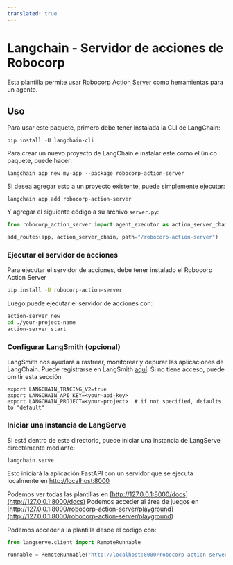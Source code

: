 ```yaml
---
translated: true
---
```


# Langchain - Servidor de acciones de Robocorp

Esta plantilla permite usar [Robocorp Action Server](https://github.com/robocorp/robocorp) como herramientas para un agente.

## Uso

Para usar este paquete, primero debe tener instalada la CLI de LangChain:

```shell
pip install -U langchain-cli
```

Para crear un nuevo proyecto de LangChain e instalar este como el único paquete, puede hacer:

```shell
langchain app new my-app --package robocorp-action-server
```

Si desea agregar esto a un proyecto existente, puede simplemente ejecutar:

```shell
langchain app add robocorp-action-server
```

Y agregar el siguiente código a su archivo `server.py`:

```python
from robocorp_action_server import agent_executor as action_server_chain

add_routes(app, action_server_chain, path="/robocorp-action-server")
```

### Ejecutar el servidor de acciones

Para ejecutar el servidor de acciones, debe tener instalado el Robocorp Action Server

```bash
pip install -U robocorp-action-server
```

Luego puede ejecutar el servidor de acciones con:

```bash
action-server new
cd ./your-project-name
action-server start
```

### Configurar LangSmith (opcional)

LangSmith nos ayudará a rastrear, monitorear y depurar las aplicaciones de LangChain.
Puede registrarse en LangSmith [aquí](https://smith.langchain.com/).
Si no tiene acceso, puede omitir esta sección

```shell
export LANGCHAIN_TRACING_V2=true
export LANGCHAIN_API_KEY=<your-api-key>
export LANGCHAIN_PROJECT=<your-project>  # if not specified, defaults to "default"
```

### Iniciar una instancia de LangServe

Si está dentro de este directorio, puede iniciar una instancia de LangServe directamente mediante:

```shell
langchain serve
```

Esto iniciará la aplicación FastAPI con un servidor que se ejecuta localmente en
[http://localhost:8000](http://localhost:8000)

Podemos ver todas las plantillas en [http://127.0.0.1:8000/docs](http://127.0.0.1:8000/docs)
Podemos acceder al área de juegos en [http://127.0.0.1:8000/robocorp-action-server/playground](http://127.0.0.1:8000/robocorp-action-server/playground)

Podemos acceder a la plantilla desde el código con:

```python
from langserve.client import RemoteRunnable

runnable = RemoteRunnable("http://localhost:8000/robocorp-action-server")
```
